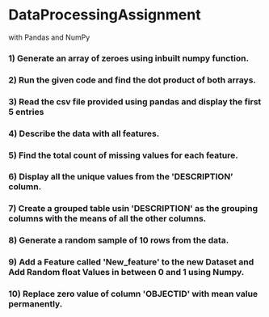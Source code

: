 # DataProcessingAssignment
with Pandas and NumPy

### 1) Generate an array of zeroes using inbuilt numpy function.
### 2) Run the given code and find the dot product of both arrays.
### 3) Read the csv file provided using pandas and display the first 5 entries
### 4) Describe the data with all features.
### 5) Find the total count of missing values for each feature.
### 6) Display all the unique values from the 'DESCRIPTION’ column.
### 7) Create a grouped table usin 'DESCRIPTION' as the grouping columns with the means of all the other columns.
### 8) Generate a random sample of 10 rows from the data.
### 9) Add a Feature called 'New_feature' to the new Dataset and Add Random float Values in between 0 and 1 using Numpy.
### 10) Replace zero value of column 'OBJECTID' with mean value permanently.
